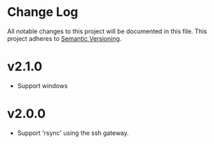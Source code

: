 # Change Log

All notable changes to this project will be documented in this file.
This project adheres to [Semantic Versioning](http://semver.org/).

# v2.1.0

* Support windows

# v2.0.0

* Support 'rsync' using the ssh gateway.
